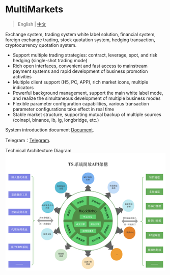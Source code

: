 # MultiMarkets

> English | [中文](https://github.com/CTradeExchange/.github/blob/master/profile/README_zh.md)

Exchange system, trading system white label solution, financial system, foreign exchange trading, stock quotation system, hedging transaction, cryptocurrency quotation system.

- Support multiple trading strategies: contract, leverage, spot, and risk hedging (single-shot trading mode)
- Rich open interfaces, convenient and fast access to mainstream payment systems and rapid development of business promotion activities
- Multiple client support (H5, PC, APP), rich market icons, multiple indicators
- Powerful background management, support the main white label mode, and realize the simultaneous development of multiple business modes
- Flexible parameter configuration capabilities, various transaction parameter configurations take effect in real time
- Stable market structure, supporting mutual backup of multiple sources (coinapi, binance, ib, ig, longbridge, etc.)

System introduction document [Document](https://github.com/CTradeExchange/docs).

Telegram：[Telegram](https://t.me/Nana_MultiMarkets).

Technical Architecture Diagram
![Diagram](https://github.com/CTradeExchange/.github/blob/master/profile/architecture.png)

